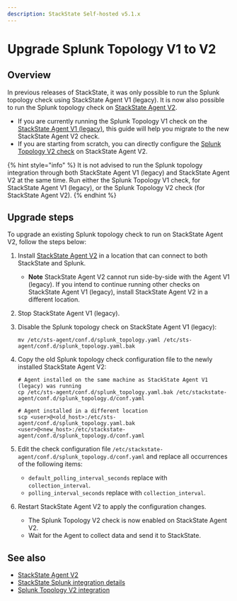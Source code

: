 ```yaml
---
description: StackState Self-hosted v5.1.x 
---
```


# Upgrade Splunk Topology V1 to V2

## Overview

In previous releases of StackState, it was only possible to run the Splunk topology check using StackState Agent V1 (legacy). It is now also possible to run the Splunk topology check on [StackState Agent V2](../../../setup/agent/about-stackstate-agent.md).

* If you are currently running the Splunk Topology V1 check on the [StackState Agent V1 \(legacy\)](../../../setup/agent/agent-v1.md), this guide will help you migrate to the new StackState Agent V2 check.
* If you are starting from scratch, you can directly configure the [Splunk Topology V2 check](splunk_topology_v2.md) on StackState Agent V2.

{% hint style="info" %}
It is not advised to run the Splunk topology integration through both StackState Agent V1 (legacy) and StackState Agent V2 at the same time. Run either the Splunk Topology V1 check, for StackState Agent V1 (legacy), or the Splunk Topology V2 check \(for StackState Agent V2\).
{% endhint %}

## Upgrade steps

To upgrade an existing Splunk topology check to run on StackState Agent V2, follow the steps below:

1. Install [StackState Agent V2](../../../setup/agent/about-stackstate-agent.md) in a location that can connect to both StackState and Splunk.
   * **Note** StackState Agent V2 cannot run side-by-side with the Agent V1 (legacy). If you intend to continue running other checks on StackState Agent V1 (legacy), install StackState Agent V2 in a different location.
2. Stop StackState Agent V1 (legacy).
3. Disable the Splunk topology check on StackState Agent V1 (legacy):

   ```text
   mv /etc/sts-agent/conf.d/splunk_topology.yaml /etc/sts-agent/conf.d/splunk_topology.yaml.bak
   ```

4. Copy the old Splunk topology check configuration file to the newly installed StackState Agent V2:

   ```text
   # Agent installed on the same machine as StackState Agent V1 (legacy) was running 
   cp /etc/sts-agent/conf.d/splunk_topology.yaml.bak /etc/stackstate-agent/conf.d/splunk_topology.d/conf.yaml

   # Agent installed in a different location
   scp <user>@<old_host>:/etc/sts-agent/conf.d/splunk_topology.yaml.bak <user>@<new_host>:/etc/stackstate-agent/conf.d/splunk_topology.d/conf.yaml
   ```

5. Edit the check configuration file `/etc/stackstate-agent/conf.d/splunk_topology.d/conf.yaml` and replace all occurrences of the following items:
   * `default_polling_interval_seconds` replace with `collection_interval`.
   * `polling_interval_seconds` replace with `collection_interval`.
6. Restart StackState Agent V2 to apply the configuration changes.
   * The Splunk Topology V2 check is now enabled on StackState Agent V2.
   * Wait for the Agent to collect data and send it to StackState.

## See also

* [StackState Agent V2](../../../setup/agent/about-stackstate-agent.md)
* [StackState Splunk integration details](splunk_stackpack.md)
* [Splunk Topology V2 integration](splunk_topology_v2.md)

